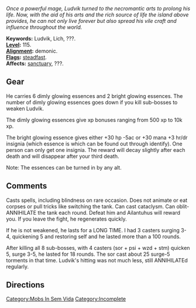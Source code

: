 *Once a powerful mage, Ludvik turned to the necromantic arts to prolong
his life. Now, with the aid of his arts and the rich source of life the
island above provides, he can not only live forever but also spread his
vile craft and influence throughout the world.*

**Keywords:** Ludvik, Lich, ???.  
**[Level](Level "wikilink"):** 115.  
**[Alignment](Alignment "wikilink"):** demonic.  
**[Flags](:Category:_Mob_Types "wikilink"):**
[steadfast](Sentinel_Mobs "wikilink").  
**Affects:** [sanctuary](Sanctuary "wikilink"), ???.  

## Gear

He carries 6 dimly glowing essences and 2 bright glowing essences. The
number of dimly glowing essences goes down if you kill sub-bosses to
weaken Ludvik.

The dimly glowing essences give xp bonuses ranging from 500 xp to 10k
xp.

The bright glowing essence gives either +30 hp -5ac or +30 mana +3 hr/dr
insignia (which essence is which can be found out through identify). One
person can only get one insignia. The reward will decay slightly after
each death and will disappear after your third death.

Note: The essences can be turned in by any alt.

## Comments

Casts spells, including blindness on rare occasion. Does not animate or
eat corpses or pull tricks like switching the tank. Can cast cataclysm.
Can oblit-ANNIHILATE the tank each round. Defeat him and Ailantuhus will
reward you. If you leave the fight, he regenerates quickly.

If he is not weakened, he lasts for a LONG TIME. I had 3 casters surging
3-4, quickening 5 and restoring self and he lasted more than a 100
rounds.

After killing all 8 sub-bosses, with 4 casters (sor + psi + wzd + stm)
quicken 5, surge 3-5, he lasted for 18 rounds. The sor cast about 25
surge-5 torments in that time. Ludvik's hitting was not much less, still
ANNIHILATEd regularly.

## Directions

[Category:Mobs In Sem Vida](Category:Mobs_In_Sem_Vida "wikilink")
[Category:Incomplete](Category:Incomplete "wikilink")
